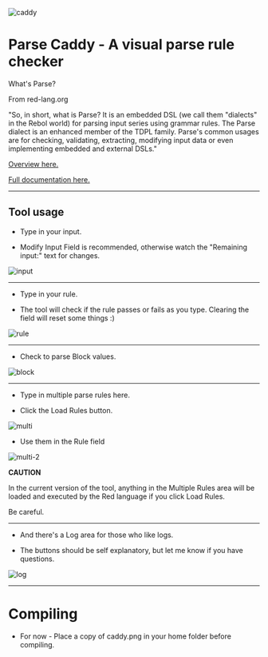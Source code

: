 

![caddy](caddy.png) 

# Parse Caddy - A visual parse rule checker     

What's Parse?

From red-lang.org

"So, in short, what is Parse? It is an embedded DSL (we call them "dialects" in the Rebol world) for parsing input series using grammar rules. The Parse dialect is an enhanced member of the TDPL family. Parse's common usages are for checking, validating, extracting, modifying input data or even implementing embedded and external DSLs."

[Overview here.](https://www.red-lang.org/search?q=parse)

[Full documentation here.](https://github.com/red/docs/blob/master/en/parse.adoc)

----

## Tool usage

* Type in your input. 
- Modify Input Field is recommended, otherwise watch the "Remaining input:" text for changes.


![input](images/input.png)

----

* Type in your rule. 

- The tool will check if the rule passes or fails as you type. Clearing the field will reset some things :)

![rule](images/rule.png)

----

* Check to parse Block values.

![block](images/block.png)

----

* Type in multiple parse rules here.
- Click the Load Rules button.

![multi](images/multi.png)

* Use them in the Rule field

![multi-2](images/multi-2.png)

**CAUTION**

In the current version of the tool, anything in the Multiple Rules area will be loaded and executed by the Red language if you click Load Rules. 

Be careful.

----

* And there's a Log area for those who like logs.
- The buttons should be self explanatory, but let me know if you have questions.

![log](images/log.png)

----

# Compiling

* For now - Place a copy of caddy.png in your home folder before compiling.